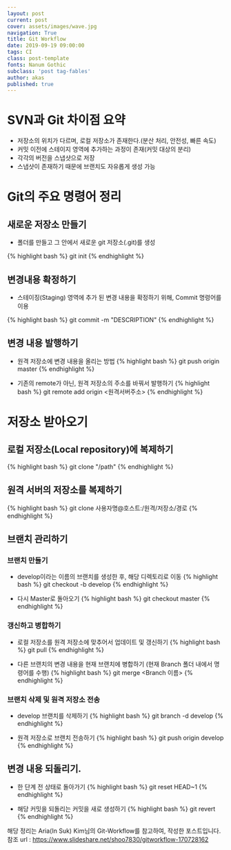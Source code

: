 ```yaml
---
layout: post
current: post
cover: assets/images/wave.jpg
navigation: True
title: Git Workflow
date: 2019-09-19 09:00:00
tags: CI
class: post-template
fonts: Nanum Gothic
subclass: 'post tag-fables'
author: akas
published: true
---
```

# SVN과 Git 차이점 요약
- 저장소의 위치가 다르며, 로컬 저장소가 존재한다.(분산 처리, 안전성, 빠른 속도)
- 커밋 이전에 스테이지 영역에 추가하는 과정이 존재(커밋 대상의 분리)
- 각각의 버전을 스냅샷으로 저장
- 스냅샷이 존재하기 때문에 브랜치도 자유롭게 생성 가능

# Git의 주요 명령어 정리

## 새로운 저장소 만들기
- 폴더를 만들고 그 안에서 새로운 git 저장소(.git)를 생성

{% highlight bash %}
git init
{% endhighlight %}

## 변경내용 확정하기
- 스테이징(Staging) 영역에 추가 된 변경 내용을 확정하기 위해, Commit 명령어를 이용

{% highlight bash %}
git commit -m "DESCRIPTION"
{% endhighlight %}

## 변경 내용 발행하기
- 원격 저장소에 변경 내용을 올리는 방법
{% highlight bash %}
git push origin master
{% endhighlight %}

- 기존의 remote가 아닌, 원격 저장소의 주소를 바꿔서 발행하기
{% highlight bash %}
git remote add origin <원격서버주소>
{% endhighlight %}


# 저장소 받아오기
## 로컬 저장소(Local repository)에 복제하기
{% highlight bash %}
git clone "/path"
{% endhighlight %}
## 원격 서버의 저장소를 복제하기
{% highlight bash %}
git clone 사용자명@호스트:/원격/저장소/경로
{% endhighlight %}

## 브랜치 관리하기

### 브랜치 만들기

- develop이라는 이름의 브랜치를 생성한 후, 해당 디렉토리로 이동
{% highlight bash %}
git checkout -b develop
{% endhighlight %}

- 다시 Master로 돌아오기
{% highlight bash %}
git checkout master
{% endhighlight %}

### 갱신하고 병합하기
- 로컬 저장소를 원격 저장소에 맞추어서 업데이트 및 갱신하기
{% highlight bash %}
git pull
{% endhighlight %}

- 다른 브랜치의 변경 내용을 현재 브랜치에 병합하기 (현재 Branch 폴더 내에서 명령어를 수행)
{% highlight bash %}
git merge <Branch 이름>
{% endhighlight %}

### 브랜치 삭제 및 원격 저장소 전송
- develop 브랜치를 삭제하기
{% highlight bash %}
git branch -d develop
{% endhighlight %}

- 원격 저장소로 브랜치 전송하기
{% highlight bash %}
git push origin develop
{% endhighlight %}

## 변경 내용 되돌리기.

- 한 단계 전 상태로 돌아가기
{% highlight bash %}
git reset HEAD~1
{% endhighlight %}

- 해당 커밋을 되돌리는 커밋을 새로 생성하기
{% highlight bash %}
git revert
{% endhighlight %}

해당 정리는 Aria(In Suk) Kim님의 Git-Workflow를 참고하여, 작성한 포스트입니다.
참조 url : https://www.slideshare.net/shoo7830/gitworkflow-170728162
